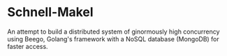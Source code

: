 # Schnell-Makel
An attempt to build a distributed system of ginormously high concurrency using Beego, Golang's framework with a NoSQL database (MongoDB) for faster access.
